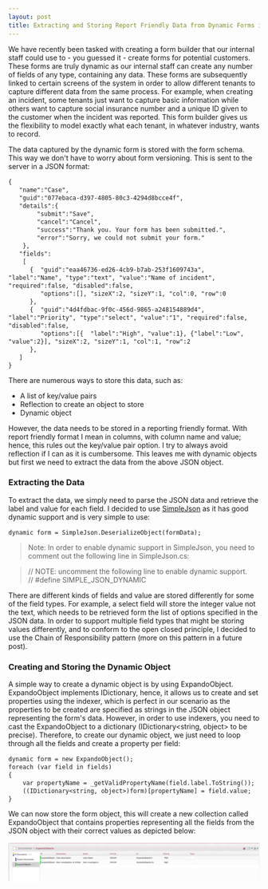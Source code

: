 ```yaml
---
layout: post
title: Extracting and Storing Report Friendly Data from Dynamic Forms in RavenDB
---
```


We have recently been tasked with creating a form builder that our internal staff could use to - you guessed it - create forms for potential customers. These forms are truly dynamic as our internal staff can create any number of fields of any type, containing any data. These forms are subsequently linked to certain screens of the system in order to allow different tenants to capture different data from the same process. For example, when creating an incident, some tenants just want to capture basic information while others want to capture social insurance number and a unique ID given to the customer when the incident was reported. This form builder gives us the flexibility to model exactly what each tenant, in whatever industry, wants to record.

The data captured by the dynamic form is stored with the form schema. This way we don't have to worry about  form versioning. This is sent to the server in a JSON format:


    {  
       "name":"Case",
       "guid":"077ebaca-d397-4805-80c3-4294d8bcce4f",
       "details":{  
       		"submit":"Save",
			"cancel":"Cancel",
       		"success":"Thank you. Your form has been submitted.",
       		"error":"Sorry, we could not submit your form."
		},
       "fields":
		[  
	      {  "guid":"eaa46736-ed26-4cb9-b7ab-253f1609743a", "label":"Name", "type":"text", "value":"Name of incident", "required":false, "disabled":false,
	     	 "options":[], "sizeX":2, "sizeY":1, "col":0, "row":0
	      },
		  {  "guid":"4d4fdbac-9f0c-456d-9865-a248154889d4", "label":"Priority", "type":"select", "value":"1", "required":false, "disabled":false,
	     	 "options":[{  "label":"High", "value":1}, {"label":"Low", "value":2}], "sizeX":2, "sizeY":1, "col":1, "row":2
	      },
       ]
    }

There are numerous ways to store this data, such as: 

- A list of key/value pairs
- Reflection to create an object to store
- Dynamic object

However, the data needs to be stored in a reporting friendly format. With report friendly format I mean in columns, with column name and value; hence, this rules out the key/value pair option. I try to always avoid reflection if I can as it is cumbersome. This leaves me with dynamic objects but first we need to extract the data from the above JSON object.

### Extracting the Data ###
To extract the data, we simply need to parse the JSON data and retrieve the label and value for each field. I decided to use [SimpleJson](https://www.nuget.org/packages/SimpleJson/) as it has good dynamic support and is very simple to use:

    dynamic form = SimpleJson.DeserializeObject(formData);


>Note: In order to enable dynamic support in SimpleJson, you need to comment out the following line in SimpleJson.cs:
    
>// NOTE: uncomment the following line to enable dynamic support.    
>// #define SIMPLE\_JSON\_DYNAMIC

There are different kinds of fields and value are stored differently for some of the field types. For example, a select field will store the integer value not the text, which needs to be retrieved form the list of options specified in the JSON data. In order to support multiple field types that might be storing values differently, and to conform to the open closed principle, I decided to use the Chain of Responsibility pattern (more on this pattern in a future post).

### Creating and Storing the Dynamic Object ###
A simple way to create a dynamic object is by using ExpandoObject. ExpandoObject implements IDictionary, hence, it allows us to create and set properties using the indexer, which is perfect in our scenario as the properties to be created are specified as strings in the JSON object representing the form's data. However, in order to use indexers, you need to cast the ExpandoObject to a dictionary (IDictionary<string, object> to be precise). Therefore, to create our dynamic object, we just need to loop through all the fields and create a property per field:

    dynamic form = new ExpandoObject();
    foreach (var field in fields)
    {
	    var propertyName = _getValidPropertyName(field.label.ToString());
	    ((IDictionary<string, object>)form)[propertyName] = field.value;
    }

We can now store the form object, this will create a new collection called ExpandoObject that contains properties representing all the fields from the JSON object with their correct values as depicted below:

![RavenDB](/images/Dynamic-objects-in-RavenDB.png "RavenDB")
